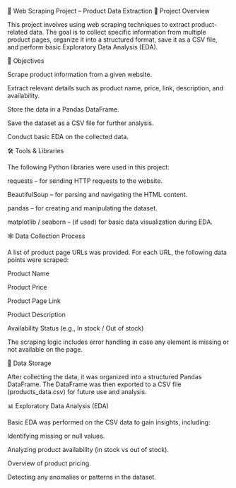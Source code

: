 📄 Web Scraping Project – Product Data Extraction
📌 Project Overview

This project involves using web scraping techniques to extract product-related data. The goal is to collect specific information from multiple product pages, organize it into a structured format, save it as a CSV file, and perform basic Exploratory Data Analysis (EDA).

🎯 Objectives

Scrape product information from a given website.

Extract relevant details such as product name, price, link, description, and availability.

Store the data in a Pandas DataFrame.

Save the dataset as a CSV file for further analysis.

Conduct basic EDA on the collected data.

🛠 Tools & Libraries

The following Python libraries were used in this project:

requests – for sending HTTP requests to the website.

BeautifulSoup – for parsing and navigating the HTML content.

pandas – for creating and manipulating the dataset.

matplotlib / seaborn – (if used) for basic data visualization during EDA.

🕸️ Data Collection Process

A list of product page URLs was provided. For each URL, the following data points were scraped:

Product Name

Product Price

Product Page Link

Product Description

Availability Status (e.g., In stock / Out of stock)

The scraping logic includes error handling in case any element is missing or not available on the page.

💾 Data Storage

After collecting the data, it was organized into a structured Pandas DataFrame. The DataFrame was then exported to a CSV file (products_data.csv) for future use and analysis.

📊 Exploratory Data Analysis (EDA)

Basic EDA was performed on the CSV data to gain insights, including:

Identifying missing or null values.

Analyzing product availability (in stock vs out of stock).

Overview of product pricing.

Detecting any anomalies or patterns in the dataset.
